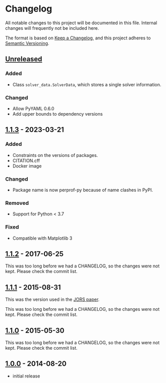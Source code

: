# Changelog

All notable changes to this project will be documented in this file.
Internal changes will frequently not be included here.

The format is based on [Keep a Changelog],
and this project adheres to [Semantic Versioning].

## [Unreleased]

### Added

- Class `solver_data.SolverData`, which stores a single solver information.

### Changed

- Allow PyYAML 0.6.0
- Add upper bounds to dependency versions

## [1.1.3] - 2023-03-21

### Added

- Constraints on the versions of packages.
- CITATION.cff
- Docker image

### Changed

- Package name is now perprof-py because of name clashes in PyPI.

### Removed

- Support for Python < 3.7

### Fixed

- Compatible with Matplotlib 3

## [1.1.2] - 2017-06-25

This was too long before we had a CHANGELOG, so the changes were not kept.
Please check the commit list.

## [1.1.1] - 2015-08-31

This was the version used in the [JORS paper].

This was too long before we had a CHANGELOG, so the changes were not kept.
Please check the commit list.

## [1.1.0] - 2015-05-30

This was too long before we had a CHANGELOG, so the changes were not kept.
Please check the commit list.

## [1.0.0] - 2014-08-20

- initial release

<!-- Links -->
[keep a changelog]: https://keepachangelog.com/en/1.0.0/
[semantic versioning]: https://semver.org/spec/v2.0.0.html
[JORS paper]: https://openresearchsoftware.metajnl.com/articles/10.5334/jors.81/

<!-- Versions -->
[unreleased]: https://github.com/abelsiqueira/perprof-py/compare/v1.1.3...HEAD
[1.1.3]: https://github.com/abelsiqueira/perprof-py/compare/v1.1.2...v1.1.3
[1.1.2]: https://github.com/abelsiqueira/perprof-py/compare/v1.1.1...v1.1.2
[1.1.1]: https://github.com/abelsiqueira/perprof-py/compare/v1.1.0...v1.1.1
[1.1.0]: https://github.com/abelsiqueira/perprof-py/compare/v1.0.0...v1.1.0
[1.0.0]: https://github.com/abelsiqueira/perprof-py/releases/tag/v1.0.0
